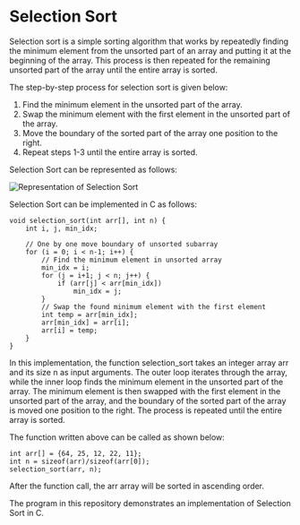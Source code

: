 # Selection Sort

Selection sort is a simple sorting algorithm that works by repeatedly finding the minimum element from the unsorted part of an array and putting it at the beginning of the array. This process is then repeated for the remaining unsorted part of the array until the entire array is sorted.

The step-by-step process for selection sort is given below:

1. Find the minimum element in the unsorted part of the array.
2. Swap the minimum element with the first element in the unsorted part of the array.
3. Move the boundary of the sorted part of the array one position to the right.
4. Repeat steps 1-3 until the entire array is sorted.

Selection Sort can be represented as follows:

![Representation of Selection Sort](https://he-s3.s3.amazonaws.com/media/uploads/2888f5b.png)

Selection Sort can be implemented in C as follows:

```
void selection_sort(int arr[], int n) {
    int i, j, min_idx;

    // One by one move boundary of unsorted subarray
    for (i = 0; i < n-1; i++) {
        // Find the minimum element in unsorted array
        min_idx = i;
        for (j = i+1; j < n; j++) {
            if (arr[j] < arr[min_idx])
                min_idx = j;
        }
        // Swap the found minimum element with the first element
        int temp = arr[min_idx];
        arr[min_idx] = arr[i];
        arr[i] = temp;
    }
}
```

In this implementation, the function selection_sort takes an integer array arr and its size n as input arguments. The outer loop iterates through the array, while the inner loop finds the minimum element in the unsorted part of the array. The minimum element is then swapped with the first element in the unsorted part of the array, and the boundary of the sorted part of the array is moved one position to the right. The process is repeated until the entire array is sorted.

The function written above can be called as shown below:

```
int arr[] = {64, 25, 12, 22, 11};
int n = sizeof(arr)/sizeof(arr[0]);
selection_sort(arr, n);
```

After the function call, the arr array will be sorted in ascending order.


The program in this repository demonstrates an implementation of Selection Sort in C.

